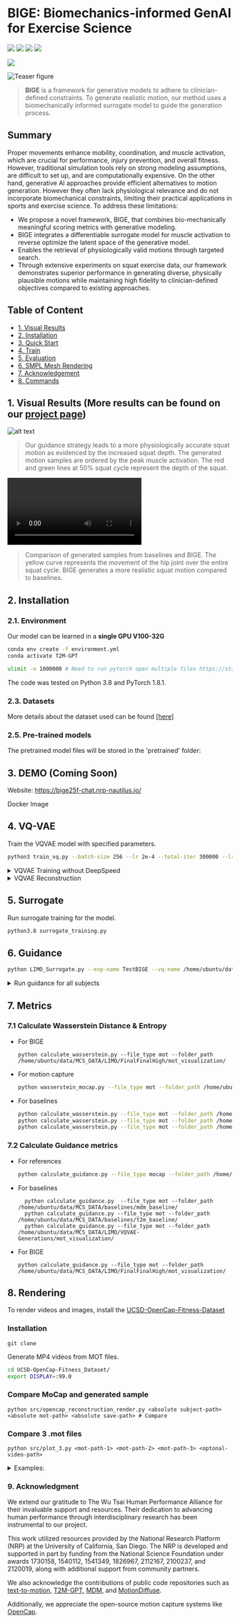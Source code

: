 # BIGE: Biomechanics-informed GenAI for Exercise Science 
 
[![](https://img.shields.io/badge/Project-Page-blue?style=flat&logo=Google%20chrome&logoColor=blue)](https://rose-stl-lab.github.io/UCSD-OpenCap-Fitness-Dataset/)
[![](https://img.shields.io/badge/Paper-PDF-green?style=flat&logo=arXiv&logoColor=green)](https://rose-stl-lab.github.io/UCSD-OpenCap-Fitness-Dataset/static/pdfs/L4DC_2025_paper_177.pdf)
[![](https://img.shields.io/badge/Code-Github-red?style=flat&logo=github)](https://gitlab.nrp-nautilus.io/shmaheshwari/digital-coach-anwesh.git)
[![](https://img.shields.io/badge/tests-passing-brightgreen)](https://github.com/your-repo/actions)
<!-- ![](https://img.shields.io/badge/Windows-0078D6?style=flat&logo=windows&logoColor=white) -->
![](https://img.shields.io/badge/Ubuntu20.04-E95420?style=flat&logo=ubuntu&logoColor=white)



![Teaser figure](https://rose-stl-lab.github.io/UCSD-OpenCap-Fitness-Dataset/static/images/Sports_Analytic_Mockup_1_V4.png)

> **BIGE** is a framework for generative models to adhere to clinician-defined constraints.  To generate realistic motion, our method uses a biomechanically informed surrogate model to guide the generation process.

## Summary

Proper movements enhance mobility, coordination, and muscle activation, which are crucial for performance, injury prevention, and overall fitness. However, traditional simulation tools rely on strong modeling assumptions, are difficult to set up, and are computationally expensive. On the other hand, generative AI approaches provide efficient alternatives to motion generation. However they often lack physiological relevance and do not incorporate biomechanical constraints, limiting their practical applications in sports and exercise science. To address these limitations:

- We propose a novel framework, BIGE, that combines bio-mechanically meaningful scoring metrics with generative modeling.
- BIGE integrates a differentiable surrogate model for muscle activation to reverse optimize the latent space of the generative model.
- Enables the retrieval of physiologically valid motions through targeted search.
- Through extensive experiments on squat exercise data, our framework demonstrates superior performance in generating diverse, physically plausible motions while maintaining high fidelity to clinician-defined objectives compared to existing approaches.


## Table of Content
* [1. Visual Results](#1-visual-results)
* [2. Installation](#2-installation)
* [3. Quick Start](#3-quick-start)
* [4. Train](#4-train)
* [5. Evaluation](#5-evaluation)
* [6. SMPL Mesh Rendering](#6-smpl-mesh-rendering)
* [7. Acknowledgement](#7-acknowledgement)
* [8. Commands](#Commands)






## 1. Visual Results (More results can be found on our [project page](https://rose-stl-lab.github.io/UCSD-OpenCap-Fitness-Dataset))
<img src="https://rose-stl-lab.github.io/UCSD-OpenCap-Fitness-Dataset/static/images/BIGE_Qualitative_Diagram_V4.jpeg" alt="alt text" style="max-height: 960px;">

> Our guidance strategy leads to a more physiologically accurate squat motion as evidenced by the increased squat depth. The generated motion samples are ordered by the peak muscle activation. The red and green lines at 50% squat cycle represent the depth of the squat. 


<video controls style="max-height: 960px;">
  <source src="https://rose-stl-lab.github.io/UCSD-OpenCap-Fitness-Dataset/static/videos/comparision.mp4" type="video/mp4">
  Your browser does not support the video tag.
</video>
 
> Comparison of generated samples from baselines and BIGE. The yellow curve represents the movement of the hip joint over the entire squat cycle. BIGE generates a more realistic squat motion compared to baselines.

## 2. Installation

### 2.1. Environment


Our model can be learned in a **single GPU V100-32G**

```bash
conda env create -f environment.yml
conda activate T2M-GPT

ulimit -n 1000000 # Need to run pytorch open multiple files https://stackoverflow.com/questions/71642653/how-to-resolve-the-error-runtimeerror-received-0-items-of-ancdata
```

The code was tested on Python 3.8 and PyTorch 1.8.1.

### 2.3. Datasets

More details about the dataset used can be found [[here]](https://rose-stl-lab.github.io/UCSD-OpenCap-Fitness-Dataset/ucsd-opencap-dataset.html)

### 2.5. Pre-trained models 

The pretrained model files will be stored in the 'pretrained' folder:

## 3. DEMO (Coming Soon)
Website: https://bige25f-chat.nrp-nautilus.io/

Docker Image



## 4. VQ-VAE

Train the VQVAE model with specified parameters.
```bash
python3 train_vq.py --batch-size 256 --lr 2e-4 --total-iter 300000 --lr-scheduler 200000 --nb-code 512 --down-t 2 --depth 3 --dilation-growth-rate 3 --out-dir output --dataname mcs --vq-act relu --quantizer ema_reset --loss-vel 0.5 --recons-loss l1_smooth --exp-name VQVAE9
```
<details>
<summary>VQVAE Training without DeepSpeed</summary>
Train the VQVAE model using DeepSpeed for optimized performance.

```bash
python3.8 /home/ubuntu/.local/bin/deepspeed train_vq.py --batch-size 256 --lr 2e-4 --total-iter 300000 --lr-scheduler 200000 --nb-code 512 --down-t 2 --depth 3 --dilation-growth-rate 3 --out-dir output --dataname mcs --vq-act relu --quantizer ema_reset --loss-vel 0.5 --recons-loss l1_smooth --exp-name VQVAE9
```

</details>

<details> <summary>VQVAE Reconstruction</summary>

Generate samples using the trained VQVAE model.

```bash
python MOT_eval.py --dataname mcs --out-dir output --exp-name VQVAE5_v2 --resume-pth output/VQVAE5_v2/300000.pth
```

</details>


## 5. Surrogate
Run surrogate training for the model.
```bash
python3.8 surrogate_training.py
```

## 6. Guidance

```bash
python LIMO_Surrogate.py --exp-name TestBIGE --vq-name /home/ubuntu/data/T2M-GPT/output/VQVAE14/120000.pth  --dataname mcs --seq-len 49 --total-iter 3000 --lr 0.5 --num-runs 3000 --min-samples 20  --subject /data/panini/MCS_DATA/Data/d66330dc-7884-4915-9dbb-0520932294c4 --low 0.35 --high 0.45
```

<details><summary>Run guidance for all subjects</summary>

```python
import os
mcs_sessions = ["349e4383-da38-4138-8371-9a5fed63a56a","015b7571-9f0b-4db4-a854-68e57640640d","c613945f-1570-4011-93a4-8c8c6408e2cf","dfda5c67-a512-4ca2-a4b3-6a7e22599732","7562e3c0-dea8-46f8-bc8b-ed9d0f002a77","275561c0-5d50-4675-9df1-733390cd572f","0e10a4e3-a93f-4b4d-9519-d9287d1d74eb","a5e5d4cd-524c-4905-af85-99678e1239c8","dd215900-9827-4ae6-a07d-543b8648b1da","3d1207bf-192b-486a-b509-d11ca90851d7","c28e768f-6e2b-4726-8919-c05b0af61e4a","fb6e8f87-a1cc-48b4-8217-4e8b160602bf","e6b10bbf-4e00-4ac0-aade-68bc1447de3e","d66330dc-7884-4915-9dbb-0520932294c4","0d9e84e9-57a4-4534-aee2-0d0e8d1e7c45","2345d831-6038-412e-84a9-971bc04da597","0a959024-3371-478a-96da-bf17b1da15a9","ef656fe8-27e7-428a-84a9-deb868da053d","c08f1d89-c843-4878-8406-b6f9798a558e","d2020b0e-6d41-4759-87f0-5c158f6ab86a","8dc21218-8338-4fd4-8164-f6f122dc33d9"]
exp_name = "FinalFinalHigh"
for session in mcs_sessions:
  os.system(f"python LIMO_Surrogate.py --exp-name {exp_name} --vq-name /data/panini/T2M-GPT/output/VQVAE14/120000.pth  --dataname mcs --seq-len 49 --total-iter 3000 --lr 0.5 --num-runs 3000 --min-samples 20  --subject /data/panini/MCS_DATA/Data/{session} --low 0.35 --high 0.45")
```

</details>



## 7. Metrics 
### 7.1 Calculate Wasserstein Distance & Entropy


  - For BIGE
    ```
    python calculate_wasserstein.py --file_type mot --folder_path /home/ubuntu/data/MCS_DATA/LIMO/FinalFinalHigh/mot_visualization/
    ``` 

 - For motion capture
    ```bash
    python wasserstein_mocap.py --file_type mot --folder_path /home/ubuntu/data/MCS_DATA/Data/
    ```
  - For baselines 
    ```bash
    python calculate_wasserstein.py --file_type mot --folder_path /home/ubuntu/data/MCS_DATA/baselines/mdm_baseline/
    python calculate_wasserstein.py --file_type mot --folder_path /home/ubuntu/data/MCS_DATA/baselines/t2m_baseline/
    python calculate_wasserstein.py --file_type mot --folder_path /home/ubuntu/data/MCS_DATA/LIMO/VQVAE-Generations/mot_visualization/
    ```


### 7.2 Calculate Guidance metrics

  - For references 
    ```bash
    python calculate_guidance.py --file_type mocap --folder_path /home/ubuntu/data/MCS_DATA/Data/ 
    ```

  - For baselines 
    ```
      python calculate_guidance.py  --file_type mot --folder_path /home/ubuntu/data/MCS_DATA/baselines/mdm_baseline/
      python calculate_guidance.py --file_type mot --folder_path /home/ubuntu/data/MCS_DATA/baselines/t2m_baseline/
      python calculate_guidance.py --file_type mot --folder_path /home/ubuntu/data/MCS_DATA/LIMO/VQVAE-Generations/mot_visualization/
    ``` 

  - For BIGE 
    ```   
    python calculate_guidance.py --file_type mot --folder_path /home/ubuntu/data/MCS_DATA/LIMO/FinalFinalHigh/mot_visualization/
    ```

## 8. Rendering

To render videos and images, install the [UCSD-OpenCap-Fitness-Dataset](https://rose-stl-lab.github.io/UCSD-OpenCap-Fitness-Dataset/ucsd-opencap-dataset.html)  

### Installation 

```
git clone 
```


Generate MP4 videos from MOT files.
```bash
cd UCSD-OpenCap-Fitness_Dataset/
export DISPLAY=:99.0
```


### Compare MoCap and generated sample

```
python src/opencap_reconstruction_render.py <absolute subject-path> <absolute mot-path> <absolute save-path> # Compare 
```


### Compare 3 .mot files 

```
python src/plot_3.py <mot-path-1> <mot-path-2> <mot-path-3> <optonal-video-path>
```

<details><summary>Examples: </summary>   
- BIGE
```
python src/plot_3.py  MCS_DATA/LIMO/FinalFinalHigh/mot_visualization/latents_subject_run_d66330dc-7884-4915-9dbb-0520932294c4/entry_{0,2,19}_FinalFinalHigh.mot render/bige_3.mp4
```

- MDM  
```
python src/plot_3.py  MCS_DATA/mdm_baseline/015b7571-9f0b-4db4-a854-68e57640640d/results_*_radians.mot
```


- T2M
```
python src/plot_3.py  MCS_DATA/mdm_baseline/015b7571-9f0b-4db4-a854-68e57640640d/results_*_radians.mot
```


- Simulation 
```
 python src/plot_3.py  MCS_DATA/Data/c613945f-1570-4011-93a4-8c8c6408e2cf/OpenSimData/Dynamics/SQT01_segment_?/kinematics_activations_SQT01_segment_?_muscle_driven.mot
```


- For MoCap data collected using opencap
```
 python src/plot_3.py MCS_DATA/Data/fb6e8f87-a1cc-48b4-8217-4e8b160602bf/MarkerData/SQT01.trc
```


- For Simulation data
```
python src/plot_3.py  MCS_DATA/Data/<subject-path>/OpenSimData/Dynamics/SQT01_segment_?/kinematics_activations_SQT01_segment_?_muscle_driven.mot 

```

- OpenCap Dataset 



</details>




### 9. Acknowledgment

We extend our gratitude to The Wu Tsai Human Performance Alliance for their invaluable support and resources. Their dedication to advancing human performance through interdisciplinary research has been instrumental to our project.

This work utilized resources provided by the National Research Platform (NRP) at the University of California, San Diego. The NRP is developed and supported in part by funding from the National Science Foundation under awards 1730158, 1540112, 1541349, 1826967, 2112167, 2100237, and 2120019, along with additional support from community partners.

We also acknowledge the contributions of public code repositories such as [text-to-motion](https://github.com/EricGuo5513/text-to-motion), [T2M-GPT](https://github.com/Mael-zys/T2M-GPT), [MDM](https://github.com/GuyTevet/motion-diffusion-model), and [MotionDiffuse](https://github.com/mingyuan-zhang/MotionDiffuse).

Additionally, we appreciate the open-source motion capture systems like [OpenCap](https://github.com/stanfordnmbl/opencap-processing).

